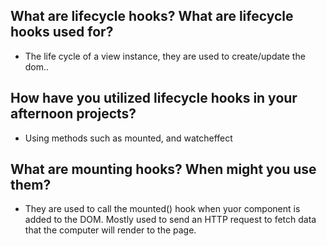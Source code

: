 ## What are lifecycle hooks? What are lifecycle hooks used for?
* The life cycle of a view instance, they are used to create/update the dom..
## How have you utilized lifecycle hooks in your afternoon projects?
* Using methods such as mounted, and watcheffect
## What are mounting hooks? When might you use them?
* They are used to call the mounted() hook when yuor component is added to the DOM. Mostly used to send an HTTP request to fetch data that the computer will render to the page.